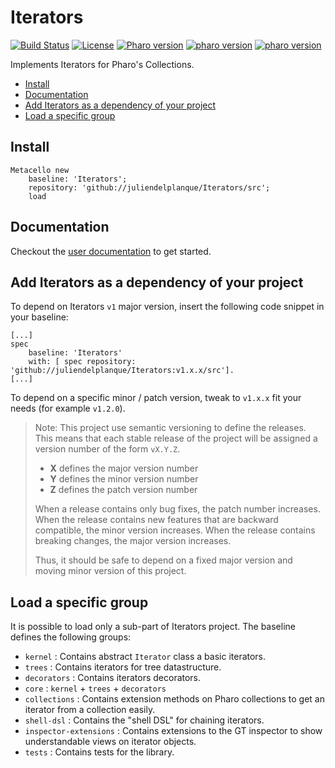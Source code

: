 # Iterators
[![Build Status](https://travis-ci.com/juliendelplanque/Iterators.svg?branch=master)](https://travis-ci.com/juliendelplanque/Iterators)
[![License](https://img.shields.io/badge/license-MIT-blue.svg)](LICENSE)
[![Pharo version](https://img.shields.io/badge/Pharo-7.0-%23aac9ff.svg)](https://pharo.org/download)
[![pharo version](https://img.shields.io/badge/pharo-8.0-%23aac9ff.svg)](https://pharo.org/download)
[![pharo version](https://img.shields.io/badge/pharo-9.0-%23aac9ff.svg)](https://pharo.org/download)


Implements Iterators for Pharo's Collections.

- [Install](#install)
- [Documentation](#documentation)
- [Add Iterators as a dependency of your project](#add-iterators-as-a-dependency-of-your-project)
- [Load a specific group](#load-a-specific-group)

## Install
```Smalltalk
Metacello new
	baseline: 'Iterators';
	repository: 'github://juliendelplanque/Iterators/src';
	load
```

## Documentation
Checkout the [user documentation](documentation/UserGuide.md) to get started.

## Add Iterators as a dependency of your project
To depend on Iterators `v1` major version, insert the following code snippet in your baseline:

```Smalltalk
[...]
spec
	baseline: 'Iterators'
	with: [ spec repository: 'github://juliendelplanque/Iterators:v1.x.x/src'].
[...]
```

To depend on a specific minor / patch version, tweak to `v1.x.x` fit your needs (for example `v1.2.0`).

> Note: This project use semantic versioning to define the releases. This means that each stable release of the project will be assigned a version number of the form `vX.Y.Z`. 
> 
> - **X** defines the major version number
> - **Y** defines the minor version number 
> - **Z** defines the patch version number
>
> When a release contains only bug fixes, the patch number increases. When the release contains new features that are backward compatible, the minor version increases. When the release contains breaking changes, the major version increases. 
>
> Thus, it should be safe to depend on a fixed major version and moving minor version of this project.

## Load a specific group
It is possible to load only a sub-part of Iterators project.
The baseline defines the following groups:

- `kernel` : Contains abstract `Iterator` class a basic iterators.
- `trees` : Contains iterators for tree datastructure.
- `decorators` : Contains iterators decorators.
- `core` : `kernel` + `trees` + `decorators`
- `collections` : Contains extension methods on Pharo collections to get an iterator from a collection easily.
- `shell-dsl` : Contains the "shell DSL" for chaining iterators.
- `inspector-extensions` : Contains extensions to the GT inspector to show understandable views on iterator objects.
- `tests` : Contains tests for the library.
